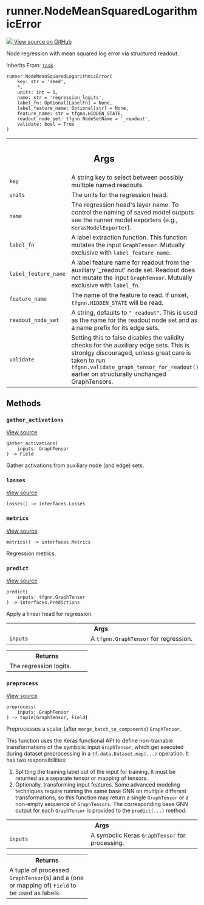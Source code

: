 # runner.NodeMeanSquaredLogarithmicError

<!-- Insert buttons and diff -->

<a target="_blank" href="https://github.com/tensorflow/gnn/tree/master/tensorflow_gnn/runner/tasks/regression.py#L848-L899">
<img src="https://www.tensorflow.org/images/GitHub-Mark-32px.png" /> View source
on GitHub </a>

Node regression with mean squared log error via structured readout.

Inherits From: [`Task`](../runner/Task.md)

<pre class="devsite-click-to-copy prettyprint lang-py tfo-signature-link">
<code>runner.NodeMeanSquaredLogarithmicError(
    key: str = &#x27;seed&#x27;,
    *,
    units: int = 1,
    name: str = &#x27;regression_logits&#x27;,
    label_fn: Optional[LabelFn] = None,
    label_feature_name: Optional[str] = None,
    feature_name: str = tfgnn.HIDDEN_STATE,
    readout_node_set: tfgnn.NodeSetName = &#x27;_readout&#x27;,
    validate: bool = True
)
</code></pre>

<!-- Placeholder for "Used in" -->
<!-- Tabular view -->

 <table class="responsive fixed orange">
<colgroup><col width="214px"><col></colgroup>
<tr><th colspan="2"><h2 class="add-link">Args</h2></th></tr>

<tr>
<td>
<code>key</code><a id="key"></a>
</td>
<td>
A string key to select between possibly multiple named readouts.
</td>
</tr><tr>
<td>
<code>units</code><a id="units"></a>
</td>
<td>
The units for the regression head.
</td>
</tr><tr>
<td>
<code>name</code><a id="name"></a>
</td>
<td>
The regression head's layer name. To control the naming of saved
model outputs see the runner model exporters (e.g.,
<code>KerasModelExporter</code>).
</td>
</tr><tr>
<td>
<code>label_fn</code><a id="label_fn"></a>
</td>
<td>
A label extraction function. This function mutates the input
<code>GraphTensor</code>. Mutually exclusive with <code>label_feature_name</code>.
</td>
</tr><tr>
<td>
<code>label_feature_name</code><a id="label_feature_name"></a>
</td>
<td>
A label feature name for readout from the auxiliary
'_readout' node set. Readout does not mutate the input <code>GraphTensor</code>.
Mutually exclusive with <code>label_fn</code>.
</td>
</tr><tr>
<td>
<code>feature_name</code><a id="feature_name"></a>
</td>
<td>
The name of the feature to read. If unset,
<code>tfgnn.HIDDEN_STATE</code> will be read.
</td>
</tr><tr>
<td>
<code>readout_node_set</code><a id="readout_node_set"></a>
</td>
<td>
A string, defaults to <code>"_readout"</code>. This is used as the
name for the readout node set and as a name prefix for its edge sets.
</td>
</tr><tr>
<td>
<code>validate</code><a id="validate"></a>
</td>
<td>
Setting this to false disables the validity checks for the
auxiliary edge sets. This is stronlgy discouraged, unless great care is
taken to run <code>tfgnn.validate_graph_tensor_for_readout()</code> earlier on
structurally unchanged GraphTensors.
</td>
</tr>
</table>

## Methods

<h3 id="gather_activations"><code>gather_activations</code></h3>

<a target="_blank" class="external" href="https://github.com/tensorflow/gnn/tree/master/tensorflow_gnn/runner/tasks/regression.py#L191-L208">View
source</a>

<pre class="devsite-click-to-copy prettyprint lang-py tfo-signature-link">
<code>gather_activations(
    inputs: GraphTensor
) -> Field
</code></pre>

Gather activations from auxiliary node (and edge) sets.

<h3 id="losses"><code>losses</code></h3>

<a target="_blank" class="external" href="https://github.com/tensorflow/gnn/tree/master/tensorflow_gnn/runner/tasks/regression.py#L235-L236">View
source</a>

<pre class="devsite-click-to-copy prettyprint lang-py tfo-signature-link">
<code>losses() -> interfaces.Losses
</code></pre>

<h3 id="metrics"><code>metrics</code></h3>

<a target="_blank" class="external" href="https://github.com/tensorflow/gnn/tree/master/tensorflow_gnn/runner/tasks/regression.py#L104-L109">View
source</a>

<pre class="devsite-click-to-copy prettyprint lang-py tfo-signature-link">
<code>metrics() -> interfaces.Metrics
</code></pre>

Regression metrics.

<h3 id="predict"><code>predict</code></h3>

<a target="_blank" class="external" href="https://github.com/tensorflow/gnn/tree/master/tensorflow_gnn/runner/tasks/regression.py#L75-L89">View
source</a>

<pre class="devsite-click-to-copy prettyprint lang-py tfo-signature-link">
<code>predict(
    inputs: tfgnn.GraphTensor
) -> interfaces.Predictions
</code></pre>

Apply a linear head for regression.

<!-- Tabular view -->

 <table class="responsive fixed orange">
<colgroup><col width="214px"><col></colgroup>
<tr><th colspan="2">Args</th></tr>

<tr>
<td>
<code>inputs</code>
</td>
<td>
A <code>tfgnn.GraphTensor</code> for regression.
</td>
</tr>
</table>

<!-- Tabular view -->

 <table class="responsive fixed orange">
<colgroup><col width="214px"><col></colgroup>
<tr><th colspan="2">Returns</th></tr>
<tr class="alt">
<td colspan="2">
The regression logits.
</td>
</tr>

</table>

<h3 id="preprocess"><code>preprocess</code></h3>

<a target="_blank" class="external" href="https://github.com/tensorflow/gnn/tree/master/tensorflow_gnn/runner/tasks/regression.py#L91-L98">View
source</a>

<pre class="devsite-click-to-copy prettyprint lang-py tfo-signature-link">
<code>preprocess(
    inputs: GraphTensor
) -> tuple[GraphTensor, Field]
</code></pre>

Preprocesses a scalar (after `merge_batch_to_components`) `GraphTensor`.

This function uses the Keras functional API to define non-trainable
transformations of the symbolic input `GraphTensor`, which get executed during
dataset preprocessing in a `tf.data.Dataset.map(...)` operation. It has two
responsibilities:

1.  Splitting the training label out of the input for training. It must be
    returned as a separate tensor or mapping of tensors.
2.  Optionally, transforming input features. Some advanced modeling techniques
    require running the same base GNN on multiple different transformations, so
    this function may return a single `GraphTensor` or a non-empty sequence of
    `GraphTensors`. The corresponding base GNN output for each `GraphTensor` is
    provided to the `predict(...)` method.

<!-- Tabular view -->

 <table class="responsive fixed orange">
<colgroup><col width="214px"><col></colgroup>
<tr><th colspan="2">Args</th></tr>

<tr>
<td>
<code>inputs</code>
</td>
<td>
A symbolic Keras <code>GraphTensor</code> for processing.
</td>
</tr>
</table>

<!-- Tabular view -->

 <table class="responsive fixed orange">
<colgroup><col width="214px"><col></colgroup>
<tr><th colspan="2">Returns</th></tr>
<tr class="alt">
<td colspan="2">
A tuple of processed <code>GraphTensor</code>(s) and a (one or mapping of) <code>Field</code> to
be used as labels.
</td>
</tr>

</table>
